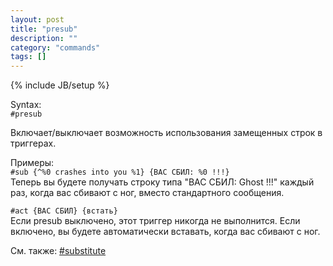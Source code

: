 ```yaml
---
layout: post
title: "presub"
description: ""
category: "commands"
tags: []
---
```

{% include JB/setup %}

Syntax:  
`#presub`

Включает/выключает возможность использования замещенных строк в триггерах.

Примеры:  
`#sub {^%0 crashes into you %1} {ВАС СБИЛ: %0 !!!}`  
Теперь вы будете получать строку типа "ВАС СБИЛ: Ghost !!!" каждый раз, когда вас сбивают с ног, вместо стандартного сообщения.
 
`#act {ВАС СБИЛ} {встать}`  
Если presub выключено, этот триггер никогда не выполнится. Если включено, вы будете автоматически вставать, когда вас сбивают с ног.

См. также: [#substitute](#substitute)